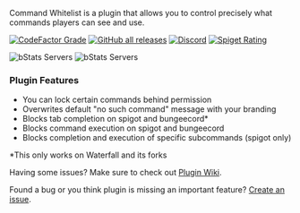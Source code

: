 Command  Whitelist is a plugin that allows you to control 
precisely what commands players can see and use.

[![CodeFactor Grade](https://img.shields.io/codefactor/grade/github/youhavetrouble/commandwhitelist?style=flat-square)](https://www.codefactor.io/repository/github/youhavetrouble/commandwhitelist)
[![GitHub all releases](https://img.shields.io/github/downloads/youhavetrouble/commandwhitelist/total?style=flat-square&label=direct%20release%20downloads)](https://github.com/YouHaveTrouble/CommandWhitelist/releases)
[![Discord](https://img.shields.io/discord/821565102108573706?style=flat-square&color=%237289da&label=Discord)](https://discord.gg/j8KK5dGBps)
[![Spiget Rating](https://img.shields.io/spiget/rating/81326?label=Spigot%20rating&style=flat-square)](https://www.spigotmc.org/resources/81326/)

![bStats Servers](https://img.shields.io/bstats/servers/8705?label=Bukkit%20servers%20using%20CW&style=flat-square)
![bStats Servers](https://img.shields.io/bstats/servers/8704?label=Proxy%20servers%20using%20CW&style=flat-square)

<h3>Plugin Features</h3>

<ul>
<li>You can lock certain commands behind permission
<li>Overwrites default "no such command" message with your branding
<li>Blocks tab completion on spigot and bungeecord*</li>
<li>Blocks command execution on spigot and bungeecord</li>
<li>Blocks completion and execution of specific subcommands (spigot only)</li>
</ul>

\*This only works on Waterfall and its forks 

Having some issues? Make sure to check out <a href="https://github.com/YouHaveTrouble/CommandWhitelist/wiki">Plugin Wiki</a>.

Found a bug or you think plugin is missing an important feature? <a href="https://github.com/YouHaveTrouble/CommandWhitelist/issues">Create an issue</a>.
